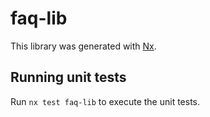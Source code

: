 # faq-lib

This library was generated with [Nx](https://nx.dev).

## Running unit tests

Run `nx test faq-lib` to execute the unit tests.
